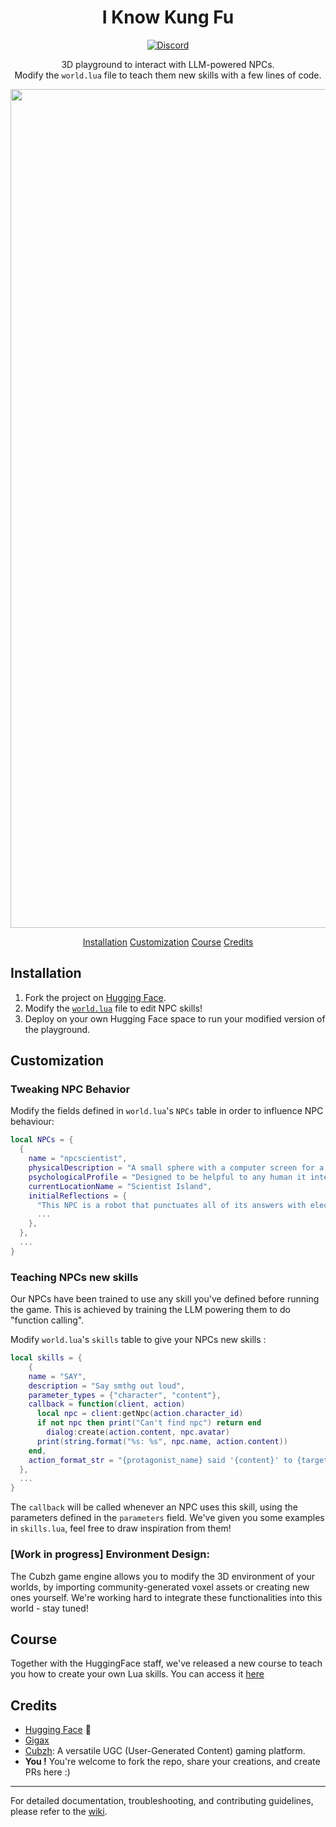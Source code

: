 <div align="center">

# I Know Kung Fu

[![Discord][discord-badge]][discord]

3D playground to interact with LLM-powered NPCs. </br>
Modify the `world.lua` file to teach them new skills with a few lines of code.

<img width="1342" alt="cubzh_gigax_hf" src="https://github.com/soliton-x/ai-npc/assets/33256624/e62dd138-c018-4ecf-bc77-a072fadb5c12">

[Installation](#Installation)
[Customization](#Customization)
[Course](#Course)
[Credits](#Credits)

</div>


## Installation

1. Fork the project on [Hugging Face](https://huggingface.co/projects/ai-npc-world).
2. Modify the [`world.lua`](https://huggingface.co/spaces/cubzh/ai-npcs/blob/main/world.lua) file to edit NPC skills!
3. Deploy on your own Hugging Face space to run your modified version of the playground.


## Customization

### **Tweaking NPC Behavior**
Modify the fields defined in `world.lua`'s `NPCs` table in order to influence NPC behaviour:
```lua
local NPCs = {    
  {
    name = "npcscientist",
    physicalDescription = "A small sphere with a computer screen for a face",
    psychologicalProfile = "Designed to be helpful to any human it interacts with, this robot viscerally hates squirrels.",
    currentLocationName = "Scientist Island",
    initialReflections = {
      "This NPC is a robot that punctuates all of its answers with electronic noises - as any android would!",
      ...
    },
  },
  ...
}
```
 
### **Teaching NPCs new skills** 
Our NPCs have been trained to use any skill you've defined before running the game. This is achieved by training the LLM powering them to do "function calling". 

Modify `world.lua`'s `skills` table to give your NPCs new skills :
```lua
local skills = {
	{
    name = "SAY",
    description = "Say smthg out loud",
    parameter_types = {"character", "content"},
    callback = function(client, action)
      local npc = client:getNpc(action.character_id)
      if not npc then print("Can't find npc") return end
        dialog:create(action.content, npc.avatar)
      print(string.format("%s: %s", npc.name, action.content))
    end,
    action_format_str = "{protagonist_name} said '{content}' to {target_name}"
  },
  ...
}
```
The `callback` will be called whenever an NPC uses this skill, using the parameters defined in the `parameters` field. We've given you some examples in `skills.lua`, feel free to draw inspiration from them!  

### [Work in progress] **Environment Design:** 
The Cubzh game engine allows you to modify the 3D environment of your worlds, by importing community-generated voxel assets or creating new ones yourself. We're working hard to integrate these functionalities into this world - stay tuned!

## Course

Together with the HuggingFace staff, we've released a new course to teach you how to create your own Lua skills. 
You can access it [here](https://huggingface.co/huggingface-ml-4-games-course)

## Credits

- [Hugging Face](https://huggingface.co/) 🤗
- [Gigax](https://github.com/GigaxGames)
- [Cubzh](https://cu.bzh): A versatile UGC (User-Generated Content) gaming platform.
- **You !** You're welcome to fork the repo, share your creations, and create PRs here :)


---

For detailed documentation, troubleshooting, and contributing guidelines, please refer to the [wiki](https://github.com/Cubzh/ai-npc-world/wiki).

[discord]: https://discord.gg/rRBSueTKXg
[discord-badge]: https://img.shields.io/discord/1090190447906934825?color=81A1C1&logo=discord&logoColor=white&style=flat-square
